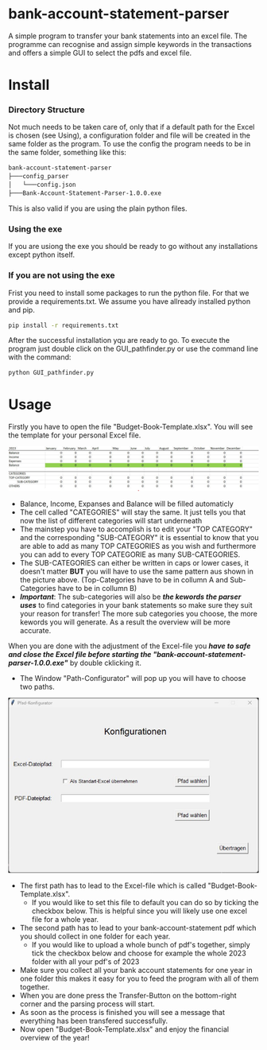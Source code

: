 # bank-account-statement-parser
A simple program to transfer your bank statements into an excel file. The programme can recognise and assign simple keywords in the transactions and offers a simple GUI to select the pdfs and excel file. 


# Install
### Directory Structure
Not much needs to be taken care of, only that if a default path for the Excel is chosen (see Using), a configuration folder and file will be created in the same folder as the program. To use the config the program needs to be in the same folder, something like this:
```bash
bank-account-statement-parser
├───config_parser
│   └───config.json
├───Bank-Account-Statement-Parser-1.0.0.exe
```
This is also valid if you are using the plain python files.

### Using the exe
If you are usiong the exe you should be ready to go without any installations except python itself.

### If you are not using the exe
Frist you need to install some packages to run the python file. For that we provide a requirements.txt. We assume you have allready installed python and pip.
```bash
pip install -r requirements.txt
```
After the successful installation yqu are ready to go. To execute the program just double click on the GUI_pathfinder.py or use the command line with the command:
```bash
python GUI_pathfinder.py
```


# Usage
Firstly you have to open the file "Budget-Book-Template.xlsx". You will see the template for your personal Excel file.

![](images/excel.jpg)

- Balance, Income, Expanses and Balance will be filled automaticly
- The cell called "CATEGORIES" will stay the same. It just tells you that now the list of different categories will start underneath
- The mainstep you have to accomplish is to edit your "TOP CATEGORY" and the corresponding "SUB-CATEGORY" it is essential to know that you are able to add as many TOP CATEGORIES as you wish and furthermore you can add to every TOP CATEGORIE as many SUB-CATEGORIES.
- The SUB-CATEGORIES can either be written in caps or lower cases, it doesn't matter **BUT** you will have to use the same pattern aus shown in the picture above. (Top-Categories have to be in collumn A and Sub-Categories have to be in collumn B)
- ***Important***: The sub-categories will also be ***the kewords the parser uses*** to find categories in your bank statements so make sure they suit your reason for transfer! The more sub categories you choose, the more kewords you will generate. As a result the overview will be more accurate.

When you are done with the adjustment of the Excel-file you ***have to safe and close the Excel file before starting the "bank-account-statement-parser-1.0.0.exe"*** by double cklicking it.
- The Window "Path-Configurator" will pop up you will have to choose two paths.

![](images/simple_gui.jpg)

- The first path has to lead to the Excel-file which is called "Budget-Book-Template.xlsx".
    - If you would like to set this file to default you can do so by ticking the checkbox below. This is helpful since you will likely use one excel file for a whole year.
- The second path has to lead to your bank-account-statement pdf which you should collect in one folder for each year.
    - If you would like to upload a whole bunch of pdf's together, simply tick the checkbox below and choose for example the whole 2023 folder with all your pdf's of 2023
- Make sure you collect all your bank account statements for one year in one folder this makes it easy for you to feed the program with all of them together.
- When you are done press the Transfer-Button on the bottom-right corner and the parsing process will start.
- As soon as the process is finished you will see a message that everything has been transfered successfully.
- Now open "Budget-Book-Template.xlsx" and enjoy the financial overview of the year!
